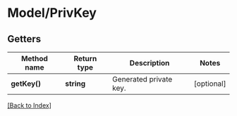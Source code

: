 # Model/PrivKey

## Getters

Method name | Return type | Description | Notes
------------ | ------------- | ------------- | -------------
**getKey()** | **string** | Generated private key. | [optional]

[[Back to Index]](../index.md)
